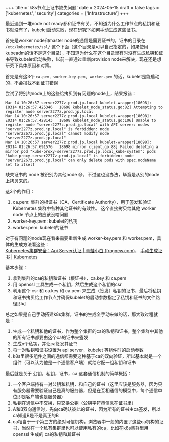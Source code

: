 +++
title = 'k8s节点上证书缺失问题'
date = 2024-05-15
draft = false
tags = ['kubernetes', 'security']
categories = ['Infrastructure']
+++

最近遇到一堆node not ready都和证书有关，不知道为什么工作节点的私钥和证书就没有了，kubelet启动失败，现在研究下如何手动生成这些证书。

<!--more-->

首先是worker node和master node的通信是需要证书的，证书的目录在 `/etc/kubernetes/ssl/` 这个下面（这个目录是可以自己指定的，如果使用kubeadm的话不是这个目录），不知道为什么在这个目录里有时没有生成私钥和证书导致kubelet启动失败，以前一直通过重新provision node来解决，现在还是想研究下具体原因和对策。

首先是有这3个 `ca.pem, worker-key.pem, worker.pem` 的话，kubelet是能启动的，不会报找不到证书错误

尝试了将别的node上的这些给拷贝到有问题的node上，结果报错：
```
Mar 14 10:26:57 server2277z.prod.jp.local kubelet-wrapper[18698]: I0314 01:26:57.425346   18698 kubelet_node_status.go:82] Attempting to register node server2277z.prod.jp.local
Mar 14 10:26:57 server2277z.prod.jp.local kubelet-wrapper[18698]: E0314 01:26:57.428143   18698 kubelet_node_status.go:106] Unable to register node "server2277z.prod.jp.local" with API server: nodes "server2277z.prod.jp.local" is forbidden: node "server2267z.prod.jp.local" cannot modify node "server2277z.prod.jp.local"
Mar 14 10:26:57 server2277z.prod.jp.local kubelet-wrapper[18698]: E0314 01:26:57.691576   18698 mirror_client.go:88] Failed deleting a mirror pod "kube-proxy-server2277z.prod.jp.local_kube-system": pods "kube-proxy-server2277z.prod.jp.local" is forbidden: node "server2267z.prod.jp.local" can only delete pods with spec.nodeName set to itself
```
缺失证书的 node 被识别为其他node 😅，不过这也没办法，毕竟是从别的node上拷贝来的。

这3个的作用：
  1. ca.pem: 集群的根证书（CA，Certificate Authority），用于签发和验证 Kubernetes 集群中各种其他证书的有效性。 这个直接拷贝给其他 worker node 节点上的应该没啥问题
  2. worker-key.pem: kubelet的私钥
  3. worker.pem: kubelet的证书


对于有问题的node现在看来需要重新生成 worker-key.pem 和 worker.pem，具体的生成方法看这些：  
[Kubernetes集群安全：Api Server认证 | 青蛙小白 (frognew.com)](https://blog.frognew.com/2017/01/kubernetes-api-server-authc.html)，  [手动生成证书 | Kubernetes](https://kubernetes.io/zh-cn/docs/tasks/administer-cluster/certificates/#openssl)

基本步骤：
1. 拿到集群的ca的私钥和证书（根证书），ca.key 和 ca.pem
2. 用 openssl 工具生成一个私钥，然后生成这个私钥的csr
3. 利用这个 csr 和 ca.key 和 ca.pem 来生成（签发）私钥的证书，最后将私钥和证书拷贝给工作节点并确保kubelet的启动参数指定了私钥和证书的文件路径即可  


总之如果是自己手动搭建k8s集群，证书的生成全手动来做的话，那大致过程就是：
1. 生成一个私钥和他的证书，作为整个集群的ca的私钥和证书，整个集群中其他的所有证书都要由这个ca的证书来签发
2. 生成n个私钥，并让ca签发其证书
3. 将一对私钥和证书设置为 api server，kubelet 等组件时的启动参数
4. k8s里很多组件之间的通信都需要这种基于ca的双向验证，所以基本就是一个组件（可以认为他是一个通信客户端）就给它配一组私钥和证书


最后就是关于 公钥，私钥，证书，ca 这套通信机制的简单概括：
1. 一个客户端持有一对公钥和私钥，和自己的证书（这里应该是服务器，因为只有服务器需要验证自己是真的服务器，但是在互相通信的模型中，每个通信单位即是客户端也是服务器）  
2. 私钥在通信中不交换，只交换公钥（公钥字符串信息在证书里）  
3. A和B双向通信时，先向ca确认彼此的证书，因为所有的证书由ca签发，所以ca知道B是不是真正的B  
4. ca相当于一个第三方的绝对可信机构，浏览器中一般的内置了这些ca机构的证书，当然在一个私有集群里也可以使用私有的ca，比如在k8s集群里用 openssl 生成的 ca的私钥和其证书